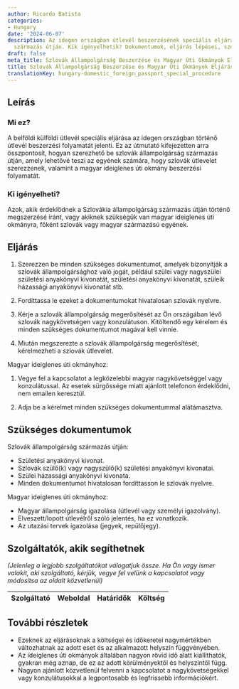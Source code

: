 ```yaml
---
author: Ricardo Batista
categories:
- Hungary
date: '2024-06-07'
description: Az idegen országban útlevél beszerzésének speciális eljárása szlovák
  származás útján. Kik igényelhetik? Dokumentumok, eljárás lépései, szolgáltatók segítsége.
draft: false
meta_title: Szlovák Állampolgárság Beszerzése és Magyar Úti Okmányok Eljárása
title: Szlovák Állampolgárság Beszerzése és Magyar Úti Okmányok Eljárása
translationKey: hungary-domestic_foreign_passport_special_procedure
---
```



## Leírás
### Mi ez?
A belföldi külföldi útlevél speciális eljárása az idegen országban történő útlevél beszerzési folyamatát jelenti. Ez az útmutató kifejezetten arra összpontosít, hogyan szerezhető be szlovák állampolgárság származás útján, amely lehetővé teszi az egyének számára, hogy szlovák útlevelet szerezzenek, valamint a magyar ideiglenes úti okmány beszerzési folyamatát.

### Ki igényelheti?
Azok, akik érdeklődnek a Szlovákia állampolgárság származás útján történő megszerzésé iránt, vagy akiknek szükségük van magyar ideiglenes úti okmányra, főként szlovák vagy magyar származású egyének.

## Eljárás
1. Szerezzen be minden szükséges dokumentumot, amelyek bizonyítják a szlovák állampolgársághoz való jogát, például szülei vagy nagyszülei születési anyakönyvi kivonatát, születési anyakönyvi kivonatát, szüleik házassági anyakönyvi kivonatát stb.

2. Fordíttassa le ezeket a dokumentumokat hivatalosan szlovák nyelvre.

3. Kérje a szlovák állampolgárság megerősítését az Ön országában lévő szlovák nagykövetségen vagy konzulátuson. Kitöltendő egy kérelem és minden szükséges dokumentumot magával kell vinnie.

4. Miután megszerezte a szlovák állampolgárság megerősítését, kérelmezheti a szlovák útlevelet.

Magyar ideiglenes úti okmányhoz:

1. Vegye fel a kapcsolatot a legközelebbi magyar nagykövetséggel vagy konzulátussal. Az esetek sürgőssége miatt ajánlott telefonon érdeklődni, nem emailen keresztül.

2. Adja be a kérelmet minden szükséges dokumentummal alátámasztva.

## Szükséges dokumentumok
Szlovák állampolgárság származás útján:

- Születési anyakönyvi kivonat.
- Szlovák szülő(k) vagy nagyszülő(k) születési anyakönyvi kivonatai.
- Szülei házassági anyakönyvi kivonata.
- Minden dokumentumot hivatalosan fordíttasson le szlovák nyelvre.

Magyar ideiglenes úti okmányhoz:

- Magyar állampolgárság igazolása (útlevél vagy személyi igazolvány).
- Elveszett/lopott útlevélről szóló jelentés, ha ez vonatkozik.
- Az utazási tervek igazolása (jegyek, repülőjegy).

## Szolgáltatók, akik segíthetnek

_(Jelenleg a legjobb szolgáltatókat válogatjuk össze. Ha Ön vagy ismer valakit, aki szolgáltató, kérjük, vegye fel velünk a kapcsolatot vagy módosítsa az oldalt közvetlenül)_

| Szolgáltató     |     Weboldal    |     Határidők    |       Költség     |
| --------------- | --------------- |  :-------------: | :-------------: |

## További részletek

- Ezeknek az eljárásoknak a költségei és időkeretei nagymértékben változhatnak az adott eset és az alkalmazott helyszín függvényében.
- Az ideiglenes úti okmányok általában nagyon rövid idő alatt kiállíthatók, gyakran még aznap, de ez az adott körülményektől és helyszíntől függ.
- Nagyon ajánlott közvetlenül felvenni a kapcsolatot a nagykövetségekkel vagy konzulátusokkal a legpontosabb és legfrissebb információkért.